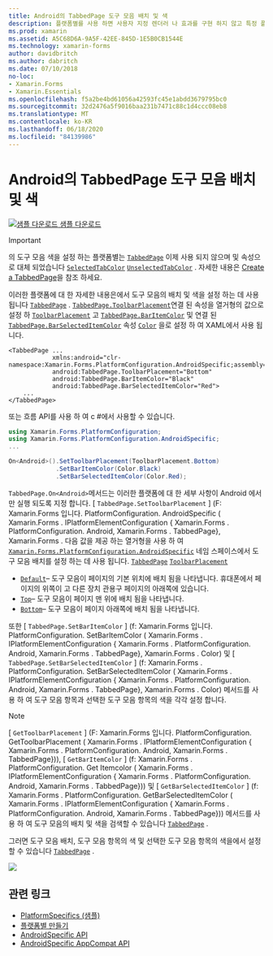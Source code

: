 ```yaml
---
title: Android의 TabbedPage 도구 모음 배치 및 색
description: 플랫폼별를 사용 하면 사용자 지정 렌더러 나 효과를 구현 하지 않고 특정 플랫폼 에서만 사용할 수 있는 기능을 사용할 수 있습니다. 이 문서에서는 TabbedPage에서 도구 모음의 배치 및 색을 설정 하는 Android 플랫폼별를 사용 하는 방법을 설명 합니다.
ms.prod: xamarin
ms.assetid: A5C68D6A-9A5F-42EE-845D-1E5B0CB1544E
ms.technology: xamarin-forms
author: davidbritch
ms.author: dabritch
ms.date: 07/10/2018
no-loc:
- Xamarin.Forms
- Xamarin.Essentials
ms.openlocfilehash: f5a2be4bd61056a42593fc45e1abdd3679795bc0
ms.sourcegitcommit: 32d2476a5f9016baa231b7471c88c1d4ccc08eb8
ms.translationtype: MT
ms.contentlocale: ko-KR
ms.lasthandoff: 06/18/2020
ms.locfileid: "84139986"
---
```

# <a name="tabbedpage-toolbar-placement-and-color-on-android"></a>Android의 TabbedPage 도구 모음 배치 및 색

[![샘플 다운로드](~/media/shared/download.png) 샘플 다운로드](https://docs.microsoft.com/samples/xamarin/xamarin-forms-samples/userinterface-platformspecifics)

> [!IMPORTANT]
> 의 도구 모음 색을 설정 하는 플랫폼별는 [`TabbedPage`](xref:Xamarin.Forms.TabbedPage) 이제 사용 되지 않으며 및 속성으로 대체 되었습니다 [`SelectedTabColor`](xref:Xamarin.Forms.TabbedPage.SelectedTabColor) [`UnselectedTabColor`](xref:Xamarin.Forms.TabbedPage.UnselectedTabColor) . 자세한 내용은 [Create a TabbedPage](~/xamarin-forms/app-fundamentals/navigation/tabbed-page.md#create-a-tabbedpage)을 참조 하세요.

이러한 플랫폼에 대 한 자세한 내용은에서 도구 모음의 배치 및 색을 설정 하는 데 사용 됩니다 [`TabbedPage`](xref:Xamarin.Forms.TabbedPage) . [`TabbedPage.ToolbarPlacement`](xref:Xamarin.Forms.PlatformConfiguration.AndroidSpecific.TabbedPage.ToolbarPlacementProperty)연결 된 속성을 열거형의 값으로 설정 하 [`ToolbarPlacement`](xref:Xamarin.Forms.PlatformConfiguration.AndroidSpecific.ToolbarPlacement) 고 [`TabbedPage.BarItemColor`](xref:Xamarin.Forms.PlatformConfiguration.AndroidSpecific.TabbedPage.BarItemColorProperty) 및 연결 된 [`TabbedPage.BarSelectedItemColor`](xref:Xamarin.Forms.PlatformConfiguration.AndroidSpecific.TabbedPage.BarSelectedItemColorProperty) 속성 [`Color`](xref:Xamarin.Forms.Color) 을로 설정 하 여 XAML에서 사용 됩니다.

```xaml
<TabbedPage ...
            xmlns:android="clr-namespace:Xamarin.Forms.PlatformConfiguration.AndroidSpecific;assembly=Xamarin.Forms.Core"
            android:TabbedPage.ToolbarPlacement="Bottom"
            android:TabbedPage.BarItemColor="Black"
            android:TabbedPage.BarSelectedItemColor="Red">
    ...
</TabbedPage>
```

또는 흐름 API를 사용 하 여 c #에서 사용할 수 있습니다.

```csharp
using Xamarin.Forms.PlatformConfiguration;
using Xamarin.Forms.PlatformConfiguration.AndroidSpecific;
...

On<Android>().SetToolbarPlacement(ToolbarPlacement.Bottom)
             .SetBarItemColor(Color.Black)
             .SetBarSelectedItemColor(Color.Red);
```

`TabbedPage.On<Android>`메서드는 이러한 플랫폼에 대 한 세부 사항이 Android 에서만 실행 되도록 지정 합니다. [ `TabbedPage.SetToolbarPlacement` ] (F: Xamarin.Forms 입니다. PlatformConfiguration. AndroidSpecific ( Xamarin.Forms . IPlatformElementConfiguration { Xamarin.Forms . PlatformConfiguration. Android, Xamarin.Forms . TabbedPage}, Xamarin.Forms . 다음 값을 제공 하는 열거형을 사용 하 여 [`Xamarin.Forms.PlatformConfiguration.AndroidSpecific`](xref:Xamarin.Forms.PlatformConfiguration.AndroidSpecific) 네임 스페이스에서 도구 모음 배치를 설정 하는 데 사용 됩니다. [`TabbedPage`](xref:Xamarin.Forms.TabbedPage) [`ToolbarPlacement`](xref:Xamarin.Forms.PlatformConfiguration.AndroidSpecific.ToolbarPlacement)

- [`Default`](xref:Xamarin.Forms.PlatformConfiguration.AndroidSpecific.ToolbarPlacement.Default)– 도구 모음이 페이지의 기본 위치에 배치 됨을 나타냅니다. 휴대폰에서 페이지의 위쪽이 고 다른 장치 관용구 페이지의 아래쪽에 있습니다.
- [`Top`](xref:Xamarin.Forms.PlatformConfiguration.AndroidSpecific.ToolbarPlacement.Top)– 도구 모음이 페이지 맨 위에 배치 됨을 나타냅니다.
- [`Bottom`](xref:Xamarin.Forms.PlatformConfiguration.AndroidSpecific.ToolbarPlacement.Bottom)– 도구 모음이 페이지 아래쪽에 배치 됨을 나타냅니다.

또한 [ `TabbedPage.SetBarItemColor` ] (f: Xamarin.Forms 입니다. PlatformConfiguration. SetBarItemColor ( Xamarin.Forms . IPlatformElementConfiguration { Xamarin.Forms . PlatformConfiguration. Android, Xamarin.Forms . TabbedPage}, Xamarin.Forms . Color) 및 [ `TabbedPage.SetBarSelectedItemColor` ] (f: Xamarin.Forms . PlatformConfiguration. SetBarSelectedItemColor ( Xamarin.Forms . IPlatformElementConfiguration { Xamarin.Forms . PlatformConfiguration. Android, Xamarin.Forms . TabbedPage}, Xamarin.Forms . Color) 메서드를 사용 하 여 도구 모음 항목과 선택한 도구 모음 항목의 색을 각각 설정 합니다.

> [!NOTE]
> [ `GetToolbarPlacement` ] (F: Xamarin.Forms 입니다. PlatformConfiguration. GetToolbarPlacement ( Xamarin.Forms . IPlatformElementConfiguration { Xamarin.Forms . PlatformConfiguration. Android, Xamarin.Forms . TabbedPage})), [ `GetBarItemColor` ] (f: Xamarin.Forms . PlatformConfiguration. Get Itemcolor ( Xamarin.Forms . IPlatformElementConfiguration { Xamarin.Forms . PlatformConfiguration. Android, Xamarin.Forms . TabbedPage})) 및 [ `GetBarSelectedItemColor` ] (f: Xamarin.Forms . PlatformConfiguration. GetBarSelectedItemColor ( Xamarin.Forms . IPlatformElementConfiguration { Xamarin.Forms . PlatformConfiguration. Android, Xamarin.Forms . TabbedPage})) 메서드를 사용 하 여 도구 모음의 배치 및 색을 검색할 수 있습니다 [`TabbedPage`](xref:Xamarin.Forms.TabbedPage) .

그러면 도구 모음 배치, 도구 모음 항목의 색 및 선택한 도구 모음 항목의 색을에서 설정할 수 있습니다 [`TabbedPage`](xref:Xamarin.Forms.TabbedPage) .

![](tabbedpage-toolbar-placement-color-images/tabbedpage-toolbar-placement.png)

## <a name="related-links"></a>관련 링크

- [PlatformSpecifics (샘플)](https://docs.microsoft.com/samples/xamarin/xamarin-forms-samples/userinterface-platformspecifics)
- [플랫폼별 만들기](~/xamarin-forms/platform/platform-specifics/index.md#creating-platform-specifics)
- [AndroidSpecific API](xref:Xamarin.Forms.PlatformConfiguration.AndroidSpecific)
- [AndroidSpecific AppCompat API](xref:Xamarin.Forms.PlatformConfiguration.AndroidSpecific.AppCompat)
